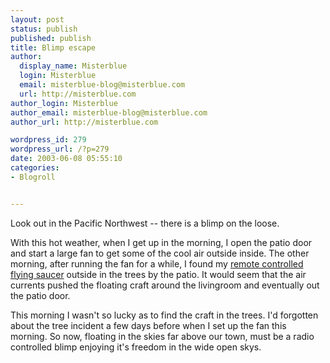 ```yaml
---
layout: post
status: publish
published: publish
title: Blimp escape
author:
  display_name: Misterblue
  login: Misterblue
  email: misterblue-blog@misterblue.com
  url: http://misterblue.com
author_login: Misterblue
author_email: misterblue-blog@misterblue.com
author_url: http://misterblue.com

wordpress_id: 279
wordpress_url: /?p=279
date: 2003-06-08 05:55:10
categories:
- Blogroll


---
```

<p>
Look out in the Pacific Northwest -- there is a blimp on the loose.
</p>
<p>
With this hot weather, when I get up in the morning, I open the patio door and
start a large fan to get some of the cool air outside inside.
The other morning, after running the fan for a while, I found my
<a href="http://www.thinkgeek.com/cubegoodies/toys/5b5f/">
remote controlled flying saucer</a>
outside in the trees by the patio.
It would seem that the air currents pushed the floating craft around the livingroom
and eventually out the patio door.
</p>
<p>
This morning I wasn't so lucky as to find the craft in the trees.  I'd
forgotten about the tree incident a few days before when I set up
the fan this morning.
So now, floating in the skies far above our town, must be a radio
controlled blimp enjoying it's freedom in the wide open skys.
</p>
